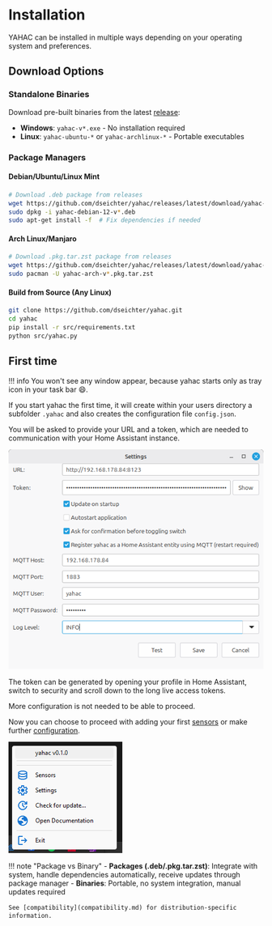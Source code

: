 # Installation

YAHAC can be installed in multiple ways depending on your operating system and preferences.

## Download Options

### Standalone Binaries
Download pre-built binaries from the latest [release](https://github.com/dseichter/yahac/releases):

- **Windows**: `yahac-v*.exe` - No installation required
- **Linux**: `yahac-ubuntu-*` or `yahac-archlinux-*` - Portable executables

### Package Managers

#### Debian/Ubuntu/Linux Mint
```bash
# Download .deb package from releases
wget https://github.com/dseichter/yahac/releases/latest/download/yahac-debian-12-v*.deb
sudo dpkg -i yahac-debian-12-v*.deb
sudo apt-get install -f  # Fix dependencies if needed
```

#### Arch Linux/Manjaro
```bash
# Download .pkg.tar.zst package from releases
wget https://github.com/dseichter/yahac/releases/latest/download/yahac-arch-v*.pkg.tar.zst
sudo pacman -U yahac-arch-v*.pkg.tar.zst
```

#### Build from Source (Any Linux)
```bash
git clone https://github.com/dseichter/yahac.git
cd yahac
pip install -r src/requirements.txt
python src/yahac.py
```

## First time

!!! info
    You won't see any window appear, because yahac starts only as tray icon in your task bar :smile:.

If you start yahac the first time, it will create within your users directory a subfolder `.yahac` and also creates the configuration file `config.json`.

You will be asked to provide your URL and a token, which are needed to communication with your Home Assistant instance.

![configuration](assets/screenshots/yahac_configuration.png)

The token can be generated by opening your profile in Home Assistant, switch to security and scroll down to the long live access tokens.

More configuration is not needed to be able to proceed.

Now you can choose to proceed with adding your first [sensors](sensors.md) or make further [configuration](configuration.md).

![empty sensors](assets/screenshots/yahac_traymenu_empty.png)

!!! note "Package vs Binary"
    - **Packages (.deb/.pkg.tar.zst)**: Integrate with system, handle dependencies automatically, receive updates through package manager
    - **Binaries**: Portable, no system integration, manual updates required
    
    See [compatibility](compatibility.md) for distribution-specific information.
